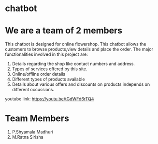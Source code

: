 # chatbot
# We are a team of 2 members
This chatbot is designed for online flowershop.
This chatbot allows the customers to browse products,view details and place the order.
The major functionalities involved in this project are:
1. Details regarding the shop like contact numbers and address.
2. Types of services offered by this site.
3. Online/offline order details
4. Different types of products available
5. Details about various offers and discounts on products independs on different occussions.

youtube link: https://youtu.be/tGdWFd6rTQ4

# Team Members
1. P.Shyamala Madhuri
2. M.Ratna Sirisha
